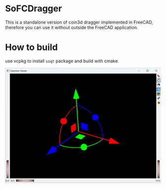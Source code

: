 # SoFCDragger

This is a standalone version of coin3d dragger implemented in FreeCAD, therefore you can use it without outside the FreeCAD application.

# How to build

use vcpkg to install `soqt` package and build with cmake.

![example](./soqt-fcdragger.jpg)